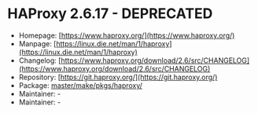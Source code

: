 # HAProxy 2.6.17 - DEPRECATED
 - Homepage: [https://www.haproxy.org/](https://www.haproxy.org/)
 - Manpage: [https://linux.die.net/man/1/haproxy](https://linux.die.net/man/1/haproxy)
 - Changelog: [https://www.haproxy.org/download/2.6/src/CHANGELOG](https://www.haproxy.org/download/2.6/src/CHANGELOG)
 - Repository: [https://git.haproxy.org/](https://git.haproxy.org/)
 - Package: [master/make/pkgs/haproxy/](https://github.com/Freetz-NG/freetz-ng/tree/master/make/pkgs/haproxy/)
 - Maintainer: -
 - Maintainer: -


